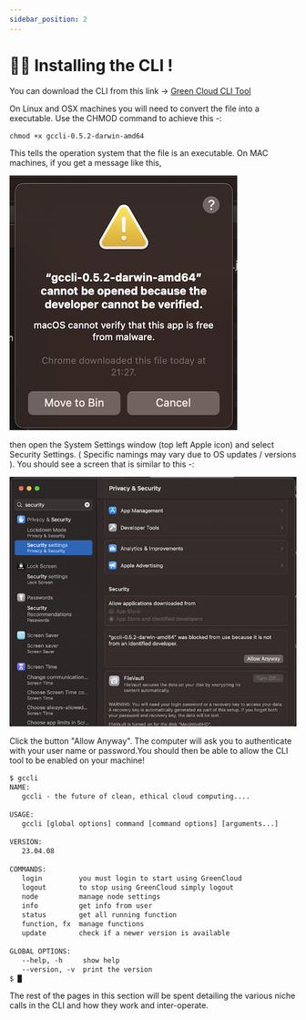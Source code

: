 ```yaml
---
sidebar_position: 2
---
```


# 🧑‍💻 Installing the CLI !

You can download the CLI from this link → [Green Cloud CLI Tool](https://dl.greencloudcomputing.io/gccli)

On Linux and OSX machines you will need to convert the file into a executable. Use the CHMOD command to achieve this -:

```
chmod +x gccli-0.5.2-darwin-amd64
```

This tells the operation system that the file is an executable. On MAC machines, if you get a message like this,

![Unknown Developer](../../img/dev-verified.png)

then open the System Settings window (top left Apple icon) and select Security Settings. ( Specific namings may vary due to OS updates / versions ). You should see a screen that is similar to this -:

![Unknown Developer](../../img/allowapp.png)

Click the button "Allow Anyway". The computer will ask you to authenticate with your user name or password.You should then be able to allow the CLI tool to be enabled on your machine!

<cliWindow>

```text {1}
$ gccli
NAME:
   gccli - the future of clean, ethical cloud computing....

USAGE:
   gccli [global options] command [command options] [arguments...]

VERSION:
   23.04.08

COMMANDS:
   login         you must login to start using GreenCloud
   logout        to stop using GreenCloud simply logout
   node          manage node settings
   info          get info from user
   status        get all running function
   function, fx  manage functions
   update        check if a newer version is available

GLOBAL OPTIONS:
   --help, -h     show help
   --version, -v  print the version
$ █
```

</cliWindow>

The rest of the pages in this section will be spent detailing the various niche calls in the CLI and how they work and inter-operate.
